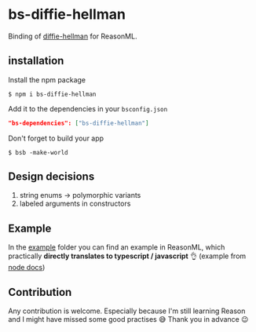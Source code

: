 # bs-diffie-hellman

Binding of [diffie-hellman](https://github.com/crypto-browserify/diffie-hellman) for ReasonML.

## installation
Install the npm package
```shell
$ npm i bs-diffie-hellman
```
Add it to the dependencies in your `bsconfig.json`
```json 
"bs-dependencies": ["bs-diffie-hellman"]
```
Don't forget to build your app
```shell
$ bsb -make-world
```
## Design decisions
1. string enums -> polymorphic variants
1. labeled arguments in constructors

## Example
In the [example](https://github.com/DerivedMate/bs-diffie-hellman/tree/master/example) folder you can find an example in ReasonML, which practically **directly translates to typescript / javascript** :ok_hand: (example from [node docs](https://nodejs.org/api/crypto.html#crypto_class_diffiehellman))

## Contribution
Any contribution is welcome. Especially because I'm still learning Reason and I might have missed some good practises :sweat_smile:
Thank you in advance :wink:
